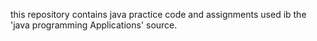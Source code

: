 this repository contains java practice code and assignments used ib the 'java programming Applications' source.
